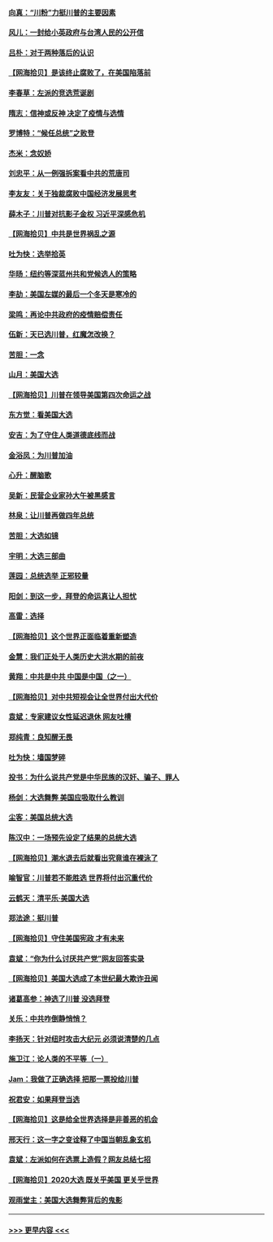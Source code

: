 #### [向真：“川粉”力挺川普的主要因素](../pages/nsc993/n12560774.md?t=11192051) 
#### [风儿：一封给小英政府与台湾人民的公开信](../pages/nsc993/n12560581.md?t=11192051) 
#### [吕朴：对于两种落后的认识](../pages/nsc993/n12560492.md?t=11192051) 
#### [【网海拾贝】是该终止腐败了，在美国陷落前](../pages/nsc993/n12559936.md?t=11192051) 
#### [李春草：左派的竞选荒诞剧](../pages/nsc993/n12558380.md?t=11192051) 
#### [隋志：信神或反神 决定了疫情与选情](../pages/nsc993/n12558255.md?t=11192051) 
#### [罗博特：“候任总统”之败登](../pages/nsc993/n12558189.md?t=11192051) 
#### [杰米：念奴娇](../pages/nsc993/n12558174.md?t=11192051) 
#### [刘忠平：从一例强拆案看中共的荒唐司](../pages/nsc993/n12558036.md?t=11192051) 
#### [李友友：关于独裁腐败中国经济发展思考](../pages/nsc993/n12558004.md?t=11192051) 
#### [薛木子：川普对抗影子金权 习近平深感危机](../pages/nsc993/n12557342.md?t=11192051) 
#### [【网海拾贝】中共是世界祸乱之源](../pages/nsc993/n12555353.md?t=11192051) 
#### [吐为快：选举拾英](../pages/nsc993/n12555041.md?t=11192051) 
#### [华旸：纽约等深蓝州共和党候选人的策略](../pages/nsc993/n12554309.md?t=11192051) 
#### [李劼：美国左媒的最后一个冬天是寒冷的](../pages/nsc993/n12552947.md?t=11192051) 
#### [梁鸣：再论中共政府的疫情赔偿责任](../pages/nsc993/n12553012.md?t=11192051) 
#### [伍新：天已选川普，红魔怎改换？](../pages/nsc993/n12552970.md?t=11192051) 
#### [苦胆：一念](../pages/nsc993/n12552957.md?t=11192051) 
#### [山月：美国大选](../pages/nsc993/n12552446.md?t=11192051) 
#### [【网海拾贝】川普在领导美国第四次命运之战](../pages/nsc993/n12551973.md?t=11192051) 
#### [东方觉：看美国大选](../pages/nsc993/n12551647.md?t=11192051) 
#### [安吉：为了守住人类道德底线而战](../pages/nsc993/n12551111.md?t=11192051) 
#### [金浴凤：为川普加油](../pages/nsc993/n12551085.md?t=11192051) 
#### [心升：醒脑歌](../pages/nsc993/n12550984.md?t=11192051) 
#### [吴新：民营企业家孙大午被黑感言](../pages/nsc993/n12550656.md?t=11192051) 
#### [林泉：让川普再做四年总统](../pages/nsc993/n12550640.md?t=11192051) 
#### [苦胆：大选如镜](../pages/nsc993/n12550630.md?t=11192051) 
#### [宇明：大选三部曲](../pages/nsc993/n12550603.md?t=11192051) 
#### [莲园：总统选举 正邪较量](../pages/nsc993/n12550594.md?t=11192051) 
#### [阳剑：到这一步，拜登的命运真让人担忧](../pages/nsc993/n12549093.md?t=11192051) 
#### [高雷：选择](../pages/nsc993/n12549087.md?t=11192051) 
#### [【网海拾贝】这个世界正面临着重新塑造](../pages/nsc993/n12548326.md?t=11192051) 
#### [金慧：我们正处于人类历史大洪水期的前夜](../pages/nsc993/n12547914.md?t=11192051) 
#### [黄翔：中共是中共 中国是中国（之一）](../pages/nsc993/n12547576.md?t=11192051) 
#### [【网海拾贝】对中共短视会让全世界付出大代价](../pages/nsc993/n12546043.md?t=11192051) 
#### [袁斌：专家建议女性延迟退休 网友吐槽](../pages/nsc993/n12545424.md?t=11192051) 
#### [郑纯青：良知醒无畏](../pages/nsc993/n12545394.md?t=11192051) 
#### [吐为快：墙国梦碎](../pages/nsc993/n12545309.md?t=11192051) 
#### [投书：为什么说共产党是中华民族的汉奸、骗子、罪人](../pages/nsc993/n12545089.md?t=11192051) 
#### [杨剑：大选舞弊 美国应吸取什么教训](../pages/nsc993/n12543937.md?t=11192051) 
#### [尘客：美国总统大选](../pages/nsc993/n12543828.md?t=11192051) 
#### [陈汉中：一场预先设定了结果的总统大选](../pages/nsc993/n12543564.md?t=11192051) 
#### [【网海拾贝】潮水退去后就看出究竟谁在裸泳了](../pages/nsc993/n12543321.md?t=11192051) 
#### [喻智官：川普若不能胜选 世界将付出沉重代价](../pages/nsc993/n12541352.md?t=11192051) 
#### [云鹤天：清平乐‧美国大选](../pages/nsc993/n12540916.md?t=11192051) 
#### [郑法途：挺川普](../pages/nsc993/n12540898.md?t=11192051) 
#### [【网海拾贝】守住美国宪政 才有未来](../pages/nsc993/n12540423.md?t=11192051) 
#### [袁斌：“你为什么讨厌共产党”网友回答实录](../pages/nsc993/n12540208.md?t=11192051) 
#### [【网海拾贝】美国大选成了本世纪最大欺诈丑闻](../pages/nsc993/n12538029.md?t=11192051) 
#### [诸葛高参：神选了川普 没选拜登](../pages/nsc993/n12537664.md?t=11192051) 
#### [关乐：中共咋倒静悄悄？](../pages/nsc993/n12537615.md?t=11192051) 
#### [李扬天：针对纽时攻击大纪元 必须说清楚的几点](../pages/nsc993/n12536001.md?t=11192051) 
#### [施卫江：论人类的不平等（一）](../pages/nsc993/n12535700.md?t=11192051) 
#### [Jam：我做了正确选择 把那一票投给川普](../pages/nsc993/n12535743.md?t=11192051) 
#### [祝君安：如果拜登当选](../pages/nsc993/n12535726.md?t=11192051) 
#### [【网海拾贝】这是给全世界选择是非善恶的机会](../pages/nsc993/n12535061.md?t=11192051) 
#### [邢天行：这一字之变诠释了中国当朝乱象玄机](../pages/nsc993/n12533446.md?t=11192051) 
#### [袁斌：左派如何在选票上造假？网友总结七招](../pages/nsc993/n12533180.md?t=11192051) 
#### [【网海拾贝】2020大选 既关乎美国 更关乎世界](../pages/nsc993/n12533161.md?t=11192051) 
#### [观雨堂主：美国大选舞弊背后的鬼影](../pages/nsc993/n12533153.md?t=11192051) 

----
#### [ >>> 更早内容 <<< ](../indexes/nsc993-earlier.md)
